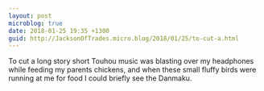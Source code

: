 ```yaml
---
layout: post
microblog: true
date: 2018-01-25 19:35 +1300
guid: http://JacksonOfTrades.micro.blog/2018/01/25/to-cut-a.html
---
```

To cut a long story short Touhou music was blasting over my headphones while feeding my parents chickens, and when these small fluffy birds were running at me for food I could briefly see the Danmaku. 
